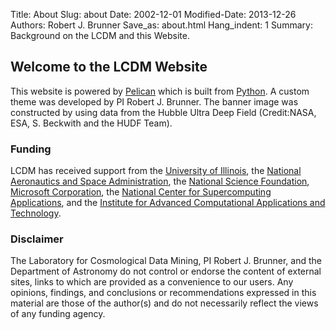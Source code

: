 Title: About
Slug: about
Date: 2002-12-01
Modified-Date: 2013-12-26
Authors: Robert J. Brunner
Save_as: about.html
Hang_indent: 1
Summary: Background on the LCDM and this Website.

## Welcome to the LCDM Website

This website is powered by <a href="http://getpelican.com/">Pelican</a>
which is built from [Python](http://python.org). A custom theme was
developed by PI Robert J. Brunner. The banner image was constructed by
using data from the Hubble Ultra Deep Field (Credit:NASA, ESA, S.
Beckwith and the HUDF Team). 

### Funding

LCDM has received support from the [University of
Illinois](http://illinois.edu), the [National Aeronautics and Space
Administration](http://www.nasa.gov), the [National Science
Foundation](http://nsf.gov), [Microsoft
Corporation](http://www.microsoft.com/), the [National Center for
Supercomputing Applications](http://www.ncsa.illinois.edu), and the
[Institute for Advanced Computational Applications and
Technology](http://iacat.illinois.edu).

### Disclaimer

The Laboratory for Cosmological Data Mining, PI Robert J. Brunner, and
the Department of Astronomy do not control or endorse the content of
external sites, links to which are provided as a convenience to our
users. Any opinions, findings, and conclusions or recommendations
expressed in this material are those of the author(s) and do not
necessarily reflect the views of any funding agency.
